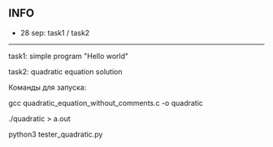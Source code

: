 ## INFO

- 28 sep: task1 / task2


---
task1: simple program "Hello world"

task2: quadratic equation solution

Команды для запуска:

gcc quadratic_equation_without_comments.c -o quadratic

./quadratic > a.out 

python3 tester_quadratic.py
